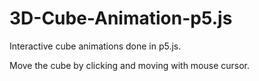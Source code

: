 # 3D-Cube-Animation-p5.js

<h>Interactive cube animations done in p5.js.</h>

Move the cube by clicking and moving with mouse cursor. 
